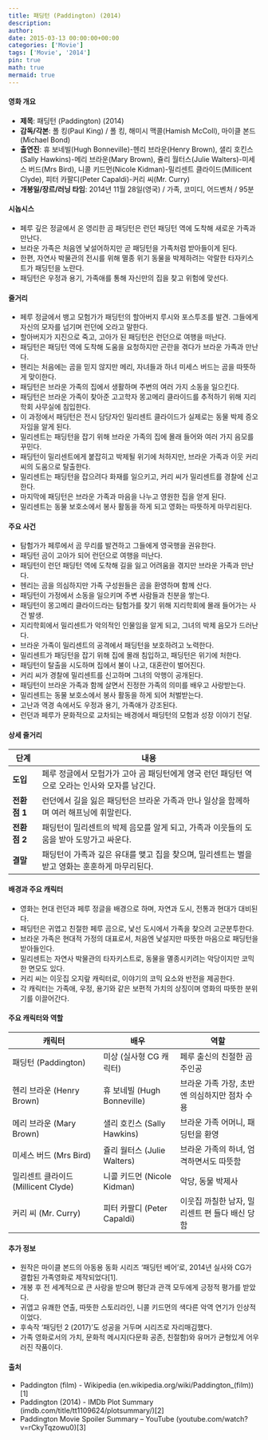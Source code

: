```yaml
---
title: 패딩턴 (Paddington) (2014)
description: 
author: 
date: 2015-03-13 00:00:00+00:00
categories: ['Movie']
tags: ['Movie', '2014']
pin: true
math: true
mermaid: true
---
```

#### 영화 개요

- **제목**: 패딩턴 (Paddington) (2014)  
- **감독/각본**: 폴 킹(Paul King) / 폴 킹, 해미시 맥콜(Hamish McColl), 마이클 본드(Michael Bond)  
- **출연진**: 휴 보네빌(Hugh Bonneville)-헨리 브라운(Henry Brown), 샐리 호킨스(Sally Hawkins)-메리 브라운(Mary Brown), 쥴리 월터스(Julie Walters)-미세스 버드(Mrs Bird), 니콜 키드먼(Nicole Kidman)-밀리센트 클라이드(Millicent Clyde), 피터 카팔디(Peter Capaldi)-커리 씨(Mr. Curry)  
- **개봉일/장르/러닝 타임**: 2014년 11월 28일(영국) / 가족, 코미디, 어드벤처 / 95분  

#### 시놉시스

- 페루 깊은 정글에서 온 영리한 곰 패딩턴은 런던 패딩턴 역에 도착해 새로운 가족과 만난다.  
- 브라운 가족은 처음엔 낯설어하지만 곧 패딩턴을 가족처럼 받아들이게 된다.  
- 한편, 자연사 박물관의 전시를 위해 멸종 위기 동물을 박제하려는 악랄한 타자키스트가 패딩턴을 노란다.  
- 패딩턴은 우정과 용기, 가족애를 통해 자신만의 집을 찾고 위험에 맞선다.  

#### 줄거리

- 페루 정글에서 뱅고 모험가가 패딩턴의 할아버지 루시와 포스투조를 발견. 그들에게 자신의 모자를 넘기며 런던에 오라고 말한다.  
- 할아버지가 지진으로 죽고, 고아가 된 패딩턴은 런던으로 여행을 떠난다.  
- 패딩턴은 패딩턴 역에 도착해 도움을 요청하지만 곤란을 겪다가 브라운 가족과 만난다.  
- 헨리는 처음에는 곰을 믿지 않지만 메리, 자녀들과 하녀 미세스 버드는 곰을 따뜻하게 맞이한다.  
- 패딩턴은 브라운 가족의 집에서 생활하며 주변의 여러 가지 소동을 일으킨다.  
- 패딩턴은 브라운 가족이 찾아준 고고학자 몽고메리 클라이드를 추적하기 위해 지리학회 사무실에 침입한다.  
- 이 과정에서 패딩턴은 전시 담당자인 밀리센트 클라이드가 실제로는 동물 박제 증오자임을 알게 된다.  
- 밀리센트는 패딩턴을 잡기 위해 브라운 가족의 집에 몰래 들어와 여러 가지 음모를 꾸민다.  
- 패딩턴이 밀리센트에게 붙잡히고 박제될 위기에 처하지만, 브라운 가족과 이웃 커리 씨의 도움으로 탈출한다.  
- 밀리센트는 패딩턴을 잡으려다 화재를 일으키고, 커리 씨가 밀리센트를 경찰에 신고한다.  
- 마지막에 패딩턴은 브라운 가족과 마음을 나누고 영원한 집을 얻게 된다.  
- 밀리센트는 동물 보호소에서 봉사 활동을 하게 되고 영화는 따뜻하게 마무리된다.  

#### 주요 사건

- 탐험가가 페루에서 곰 무리를 발견하고 그들에게 영국행을 권유한다.  
- 패딩턴 곰이 고아가 되어 런던으로 여행을 떠난다.  
- 패딩턴이 런던 패딩턴 역에 도착해 길을 잃고 어려움을 겪지만 브라운 가족과 만난다.  
- 헨리는 곰을 의심하지만 가족 구성원들은 곰을 환영하며 함께 산다.  
- 패딩턴이 가정에서 소동을 일으키며 주변 사람들과 친분을 쌓는다.  
- 패딩턴이 몽고메리 클라이드라는 탐험가를 찾기 위해 지리학회에 몰래 들어가는 사건 발생.  
- 지리학회에서 밀리센트가 악의적인 인물임을 알게 되고, 그녀의 박제 음모가 드러난다.  
- 브라운 가족이 밀리센트의 공격에서 패딩턴을 보호하려고 노력한다.  
- 밀리센트가 패딩턴을 잡기 위해 집에 몰래 침입하고, 패딩턴은 위기에 처한다.  
- 패딩턴이 탈출을 시도하며 집에서 불이 나고, 대혼란이 벌어진다.  
- 커리 씨가 경찰에 밀리센트를 신고하며 그녀의 악행이 공개된다.  
- 패딩턴이 브라운 가족과 함께 살면서 진정한 가족의 의미를 배우고 사랑받는다.  
- 밀리센트는 동물 보호소에서 봉사 활동을 하게 되어 처벌받는다.  
- 고난과 역경 속에서도 우정과 용기, 가족애가 강조된다.  
- 런던과 페루가 문화적으로 교차되는 배경에서 패딩턴의 모험과 성장 이야기 전달.  

#### 상세 줄거리

| **단계** | **내용** |
|----------|----------|
| **도입** | 페루 정글에서 모험가가 고아 곰 패딩턴에게 영국 런던 패딩턴 역으로 오라는 인사와 모자를 남긴다. |
| **전환점 1** | 런던에서 길을 잃은 패딩턴은 브라운 가족과 만나 일상을 함께하며 여러 해프닝에 휘말린다. |
| **전환점 2** | 패딩턴이 밀리센트의 박제 음모를 알게 되고, 가족과 이웃들의 도움을 받아 도망가고 싸운다. |
| **결말** | 패딩턴이 가족과 깊은 유대를 맺고 집을 찾으며, 밀리센트는 벌을 받고 영화는 훈훈하게 마무리된다. |

#### 배경과 주요 캐릭터

- 영화는 현대 런던과 페루 정글을 배경으로 하며, 자연과 도시, 전통과 현대가 대비된다.  
- 패딩턴은 귀엽고 친절한 페루 곰으로, 낯선 도시에서 가족을 찾으려 고군분투한다.  
- 브라운 가족은 현대적 가정의 대표로서, 처음엔 낯설지만 따뜻한 마음으로 패딩턴을 받아들인다.  
- 밀리센트는 자연사 박물관의 타자키스트로, 동물을 멸종시키려는 악당이지만 코믹한 면모도 있다.  
- 커리 씨는 이웃집 오지랖 캐릭터로, 이야기의 코믹 요소와 반전을 제공한다.  
- 각 캐릭터는 가족애, 우정, 용기와 같은 보편적 가치의 상징이며 영화의 따뜻한 분위기를 이끌어간다.  

#### 주요 캐릭터와 역할

| **캐릭터**       | **배우**               | **역할**                      |
|------------------|------------------------|-------------------------------|
| 패딩턴 (Paddington)      | 미상 (실사형 CG 캐릭터)          | 페루 출신의 친절한 곰 주인공           |
| 헨리 브라운 (Henry Brown)   | 휴 보네빌 (Hugh Bonneville)      | 브라운 가족 가장, 초반엔 의심하지만 점차 수용 |
| 메리 브라운 (Mary Brown)    | 샐리 호킨스 (Sally Hawkins)     | 브라운 가족 어머니, 패딩턴을 환영        |
| 미세스 버드 (Mrs Bird)       | 쥴리 월터스 (Julie Walters)     | 브라운 가족의 하녀, 엄격하면서도 따뜻함   |
| 밀리센트 클라이드 (Millicent Clyde) | 니콜 키드먼 (Nicole Kidman)      | 악당, 동물 박제사                   |
| 커리 씨 (Mr. Curry)          | 피터 카팔디 (Peter Capaldi)      | 이웃집 까칠한 남자, 밀리센트 편 들다 배신 당함 |

#### 추가 정보

- 원작은 마이클 본드의 아동용 동화 시리즈 ‘패딩턴 베어’로, 2014년 실사와 CG가 결합된 가족영화로 제작되었다[1].  
- 개봉 후 전 세계적으로 큰 사랑을 받으며 평단과 관객 모두에게 긍정적 평가를 받았다.  
- 귀엽고 유쾌한 연출, 따뜻한 스토리라인, 니콜 키드먼의 색다른 악역 연기가 인상적이었다.  
- 후속작 ‘패딩턴 2 (2017)’도 성공을 거두며 시리즈로 자리매김했다.  
- 가족 영화로서의 가치, 문화적 메시지(다문화 공존, 친절함)와 유머가 균형있게 어우러진 작품이다.  

#### 출처

- Paddington (film) - Wikipedia (en.wikipedia.org/wiki/Paddington_(film))[1]  
- Paddington (2014) - IMDb Plot Summary (imdb.com/title/tt1109624/plotsummary/)[2]  
- Paddington Movie Spoiler Summary – YouTube (youtube.com/watch?v=rCkyTqzowu0)[3]
